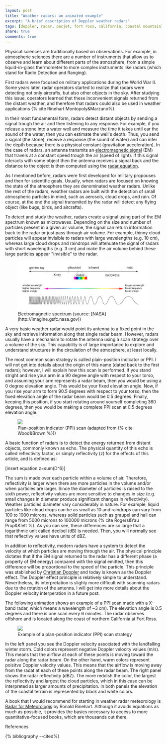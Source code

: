 ```yaml
---
layout: post
title: "Weather radars: an animated example"
excerpt: "A brief description of Doppler weather radars"
tags: [doppler, radar, pacjet, fort ross, california, coastal mountain]
share: true
comments: true
---
```


Physical sciences are traditionally based on observations. For example, in atmospheric sciences there are a number of instruments that allow us to observe and learn about different parts of the atmosphere, from a simple liquid-in-glass thermometer to more complex instruments like radars (which stand for Radio Detection and Ranging).

First radars were focused on military applications during the World War II. Some years later, radar operators started to realize that radars were detecting not only aircrafts, but also other objects in the sky. After studying this issue, operators learned that these inconvenient signals returned from the distant weather, and therefore that radars could also be used in weather applications {% cite Rinehart Montopoly&Marzano%}.

In their most fundamental form, radars detect distant objects by sending a signal trough the air and then listening to any response. For example, if you release a stone into a water well and measure the time it takes until ear the sound of the water, then you can estimate the well's depth. Thus, you send a signal (the stone), receive a response (the sound of water) and can infer the depth because there is a physical constant (gravitation acceleration). In the case of radars, an antenna transmits an [electromagnetic signal](http://en.wikipedia.org/wiki/Electromagnetic_radiation) (EM) that travels at a constant speed trough the air (speed of light). If this signal interacts with some object then the antenna receives a signal back and the distance to the object is then computed using the [radar equation](http://www.radartutorial.eu/01.basics/The%20Radar%20Range%20Equation.en.html).

As I mentioned before, radars were first developed for military propouses and then for scientific goals. Usually, when radars are focused on knowing the state of the atmosphere they are denominated weather radars. Unlike the rest of the radars, weather radars are built with the detection of small atmospheric particles in mind, such as aerosols, cloud drops, and rain. Of course, at the end the signal transmited by the radar will detect any flying object (like bugs, birds, and aircrafts).

To detect and study the weather, radars create a signal using part of the EM spectrum known as microwaves. Depending on the size and number of particles present in a given air volume, the signal can return information back to the radar or just pass through air volume. For example, thinny cloud particles will appear invisible to radars with large wavelengths (e.g. 10 cm), whereas large cloud drops and raindrops will attenuate the signal of radars with short wavelengths (e.g. 3 cm) and make the air volume behind these large particles appear "invisible" to the radar. 

<figure>
	<a href="/images/EM_spectrum.jpg"><img src="/images/EM_spectrum.jpg"></a>
	<figcaption>Electromagnetic spectrum (source: [NASA](http://imagine.gsfc.nasa.gov))</figcaption>
</figure>


A very basic weather radar would point its antenna to a fixed point in the sky and retrieve information along that single radar beam. However, radars usually have a mechanism to rotate the antenna using a scan strategy over a volume of the sky. This capability is of large importance to explore and understand structures in the circulation of the atmosphere, at least locally. 

The most common scan strategy is called plain-position indicator or PPI. I will not get into details about the origin of this name (dated back to the first radars); however, I will explain how this scan is performed. If you stand stright and rise your arm in a 90 degree angle with respect to your torso, and assuming your arm represents a radar beam, then you would be using a 0 degree elevation angle. This would be your fixed elevation angle. Now, if you rise your arm to form 90.5 degrees with respect to your torso, then the fixed elevation angle of the radar beam would be 0.5 degrees. Finally, keeping this position, if you start rotating around yourself completing 360 degrees, then you would be making a complete PPI scan at 0.5 degrees elevation angle.

<figure>
	<a href="/images/ppi_scan.png"><img src="/images/ppi_scan.jpg"></a>
	<figcaption>Plan-position indicator (PPI) scan (adapted from {% cite Wood&Brown %}))</figcaption>
</figure>

A basic function of radars is to detect the energy returned from distant objects, commonly known as echo. The physical quantity of this echo is called reflectivity factor, or simply reflectivity (z) for the effects of this article, and is defined as:

[insert equation z=sum(D^6)]

The sum is made over each particle within a volume of air. Therefore, reflectivity is larger when there are more particles in the volume and/or when particles are larger. Since the diameter of particles is raised to the sixth power, reflectivity values are more sensitive to changes in size (e.g. small changes in diameter produce significant changes in reflectivity). Weather particles diameter vary considerably in nature. For example, liquid particles like cloud drops can be as small as 10 and raindrops can vary from 100 to 1000 microns, whereas solid particles such as graupel and hail can range from 5000 microns to 100000 microns  {% cite Rogers&Yau Prup&Klett %}. As you can see, these differences are so large that a logarithmic unit called decibel (dB) is needed. Then, you will normally see that reflectivy values have units of dBZ.

In addition to reflectivity, modern radars have a system to detect the velocity at which particles are moving through the air. The physical principle dictates that if the EM signal returned to the radar has a different phase (a property of EM energy) compared with the signal emitted, then this difference will be proportional to the speed of the particle. This principle was stablished by [Christian Doppler](http://en.wikipedia.org/wiki/Christian_Doppler) and today is known as the Doppler effect. The Doppler effect principle is relatively simple to understand. Nevertheless, its interpretation is slighly more difficult with scanning radars due to the rotation of the antenna. I will get into more details about the Doppler velocity interperation in a future post. 

The following animation shows an example of a PPI scan made with a X-band radar, which means a wavelength of ~3 cm). The elevation angle is 0.5 degrees and there is one scan every 6 minutes. The radar observes offshore and is located along the coast of northern California at Fort Ross.

<figure>
	<a href="/images/PPI_animation.gif"><img src="/images/PPI_animation.gif"></a>
	<figcaption>Example of a plan-position indicator (PPI) scan strategy</figcaption>
</figure>

In the left panel you see the Doppler velocity associated with the landfalling winter storm. Cold colors represent negative Doppler velocity values (m/s). This means that the airflow at each of these points is moving toward the radar along the radar beam. On the other hand, warm colors represent poisitve Doppler velocity values. This means that the airflow is moving away from the radat at each of these points along the radar beam. The right panel shows the radar reflectivity (dBZ). The more reddish the color, the largest the reflectivity and largest the cloud particles, which in this case can be interpreted as larger amounts of precipitation. In both panels the elevation of the coastal terrain is represented by black and white colors.

A book that I would recommend for starting in weather radar meteorology is [Radar for Meteorologis](http://www.radarwx.com/Welcome.html) by Ronald Rinehart. Although it avoids equations as much as possible, it provides the basics necessary to access to more quantitative-focused books, which are thousands out there.


References

{% bibliography --cited%}





























